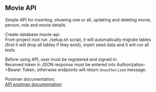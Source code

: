 ## Movie API

Simple API for inserting, showing one or all, updating and deleting movie, person, role and movie details.

Create database movie-api.  
From project root run ./setup.sh script, it will automatically migrate tables (first it will drop all tables if they exist), insert seed 
data and it will run all tests.

Before using API, user must be registered and signed in.  
Received token in JSON response must be entered into Authorization->Bearer Token, otherwise endpoints will return ```Unauthorized``` message.

Postman documentation;  
[API postman documentation](https://documenter.getpostman.com/view/4845924/UVyoVdQo) 
